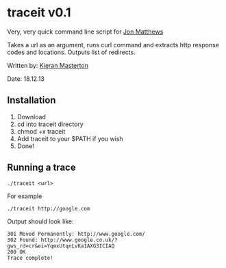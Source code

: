 # traceit v0.1

Very, very quick command line script for [Jon Matthews](https://github.com/joncarlmatthews)

Takes a url as an argument, runs curl command and extracts http response codes and locations. Outputs list of redirects.

Written by: [Kieran Masterton](https://github.com/kieranmasterton)

Date: 18.12.13

## Installation

1. Download
2. cd into traceit directory
3. chmod +x traceit
4. Add traceit to your $PATH if you wish
5. Done!

## Running a trace

	./traceit <url>	

For example

	./traceit http://google.com

Output should look like:

	301 Moved Permanently: http://www.google.com/
	302 Found: http://www.google.co.uk/?gws_rd=cr&ei=YqmxUtqnLvKa1AXG3ICIAQ
	200 OK
	Trace complete!